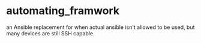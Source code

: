 # automating_framwork
an Ansible replacement for when actual ansible isn't allowed to be used, but many devices are still SSH capable.
